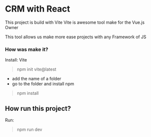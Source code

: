 # CRM with React 

This project is build with Vite 
Vite is awesome tool make for the Vue.js Owner

This tool allows us make more ease projects with any Framework of JS

### How was make it?
Install:
Vite
> npm init vite@latest
* add the name of a folder
* go to the folder and install npm
> npm install

## How run this project?
Run:
> npm run dev

